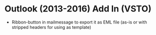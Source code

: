 # Outlook (2013-2016) Add In (VSTO)
   - Ribbon-button in mailmessage to export it as EML file (as-is or with stripped headers for using as template)
